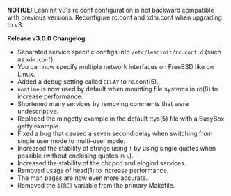 **NOTICE:** LeanInit v3's rc.conf configuration is not backward compatible with previous versions. Reconfigure rc.conf and xdm.conf when upgrading to v3.

**Release v3.0.0 Changelog:**
* Separated service specific configs into `/etc/leaninit/rc.conf.d` (such as `xdm.conf`).
* You can now specify multiple network interfaces on FreeBSD like on Linux.
* Added a debug setting called `DELAY` to rc.conf(5).
* `noatime` is now used by default when mounting file systems in rc(8) to increase performance.
* Shortened many services by removing comments that were undescriptive.
* Replaced the mingetty example in the default ttys(5) file with a BusyBox getty example.
* Fixed a bug that caused a seven second delay when switching from single user mode to multi-user mode.
* Increased the stability of strings using `!` by using single quotes when possible (without enclosing quotes in `\`).
* Increased the stability of the dhcpcd and elogind services.
* Removed usage of head(1) to increase performance.
* The man pages are now even more accurate.
* Removed the `$(RC)` variable from the primary Makefile.
